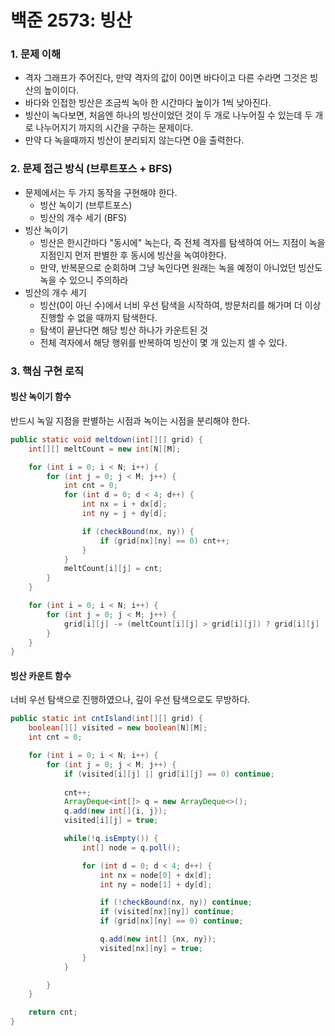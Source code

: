 # 백준 2573: 빙산
### 1. 문제 이해
- 격자 그래프가 주어진다, 만약 격자의 값이 0이면 바다이고 다른 수라면 그것은 빙산의 높이이다.
- 바다와 인접한 빙산은 조금씩 녹아 한 시간마다 높이가 1씩 낮아진다.
- 빙산이 녹다보면, 처음엔 하나의 빙산이었던 것이 두 개로 나누어질 수 있는데 두 개로 나누어지기 까지의 시간을 구하는 문제이다.
- 만약 다 녹을때까지 빙산이 분리되지 않는다면 0을 출력한다.

### 2. 문제 접근 방식 (브루트포스 + BFS)
- 문제에서는 두 가지 동작을 구현해야 한다.
    - 빙산 녹이기 (브루트포스)
    - 빙산의 개수 세기 (BFS)
- 빙산 녹이기
    - 빙산은 한시간마다 "동시에" 녹는다, 즉 전체 격자를 탐색하여 어느 지점이 녹을 지점인지 먼저 판별한 후 동시에 빙산을 녹여야한다.
    - 만약, 반복문으로 순회하며 그냥 녹인다면 원래는 녹을 예정이 아니었던 빙산도 녹을 수 있으니 주의하라
- 빙산의 개수 세기
    - 빙산(0이 아닌 수)에서 너비 우선 탐색을 시작하여, 방문처리를 해가며 더 이상 진행할 수 없을 때까지 탐색한다.
    - 탐색이 끝난다면 해당 빙산 하나가 카운트된 것
    - 전체 격자에서 해당 행위를 반복하여 빙산이 몇 개 있는지 셀 수 있다.


### 3. 핵심 구현 로직
#### 빙산 녹이기 함수
반드시 녹일 지점을 판별하는 시점과 녹이는 시점을 분리해야 한다.
``` java
public static void meltdown(int[][] grid) {
    int[][] meltCount = new int[N][M];

    for (int i = 0; i < N; i++) {
        for (int j = 0; j < M; j++) {
            int cnt = 0;
            for (int d = 0; d < 4; d++) {
                int nx = i + dx[d];
                int ny = j + dy[d];

                if (checkBound(nx, ny)) {
                    if (grid[nx][ny] == 0) cnt++;
                }
            }
            meltCount[i][j] = cnt;
        }
    }

    for (int i = 0; i < N; i++) {
        for (int j = 0; j < M; j++) {
            grid[i][j] -= (meltCount[i][j] > grid[i][j]) ? grid[i][j] : meltCount[i][j];
        }
    }
}
```

#### 빙산 카운트 함수
너비 우선 탐색으로 진행하였으나, 깊이 우선 탐색으로도 무방하다.
``` java
public static int cntIsland(int[][] grid) {
    boolean[][] visited = new boolean[N][M];
    int cnt = 0;

    for (int i = 0; i < N; i++) {
        for (int j = 0; j < M; j++) {
            if (visited[i][j] || grid[i][j] == 0) continue;
            
            cnt++;
            ArrayDeque<int[]> q = new ArrayDeque<>();
            q.add(new int[]{i, j});
            visited[i][j] = true;

            while(!q.isEmpty()) {
                int[] node = q.poll();

                for (int d = 0; d < 4; d++) {
                    int nx = node[0] + dx[d];
                    int ny = node[1] + dy[d];

                    if (!checkBound(nx, ny)) continue;
                    if (visited[nx][ny]) continue;
                    if (grid[nx][ny] == 0) continue;

                    q.add(new int[] {nx, ny});
                    visited[nx][ny] = true;
                }
            }

        }
    }

    return cnt;
}
```

